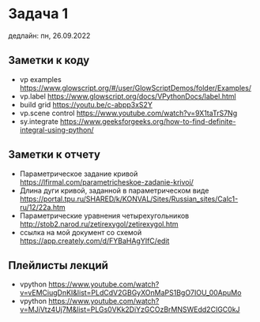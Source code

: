 # Задача 1

дедлайн: пн, 26.09.2022

## Заметки к коду

* vp examples <https://www.glowscript.org/#/user/GlowScriptDemos/folder/Examples/>
* vp.label <https://www.glowscript.org/docs/VPythonDocs/label.html>
* build grid <https://youtu.be/c-abpp3xS2Y>
* vp.scene control <https://www.youtube.com/watch?v=9X1taTrS7Ng>
* sy.integrate <https://www.geeksforgeeks.org/how-to-find-definite-integral-using-python/>

## Заметки к отчету

* Параметрическое задание кривой <https://lfirmal.com/parametricheskoe-zadanie-krivoj/>
* Длина дуги кривой, заданной в параметрическом виде <https://portal.tpu.ru/SHARED/k/KONVAL/Sites/Russian_sites/Calc1-ru/12/22a.htm>
* Параметрические уравнения четырехугольников <http://stob2.narod.ru/zetirexygol/zetirexygol.htm>
* ссылка на мой документ со схемой <https://app.creately.com/d/FYBaHAgYIfC/edit>

## Плейлисты лекций

* vpython <https://www.youtube.com/watch?v=vEMCiugDnKI&list=PLdCdV2GBGyXOnMaPS1BgO7IOU_00ApuMo>
* vpython <https://www.youtube.com/watch?v=MJiVtz4Uj7M&list=PLGs0VKk2DiYzGCOzBrMNSWEdd2CIGC0kJ>
  